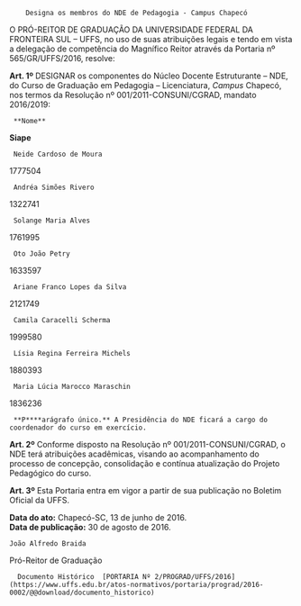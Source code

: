         Designa os membros do NDE de Pedagogia - Campus Chapecó  

O PRÓ-REITOR DE GRADUAÇÃO DA UNIVERSIDADE FEDERAL DA FRONTEIRA SUL – UFFS, no uso de suas atribuições legais e tendo em vista a delegação de competência do Magnífico Reitor através da Portaria nº 565/GR/UFFS/2016, resolve:

 **Art. 1º** DESIGNAR os componentes do Núcleo Docente Estruturante – NDE, do Curso de Graduação em Pedagogia – Licenciatura, *Campus* Chapecó, nos termos da Resolução nº 001/2011-CONSUNI/CGRAD, mandato 2016/2019:

     **Nome**

   **Siape**

     Neide Cardoso de Moura

   1777504

     Andréa Simões Rivero

   1322741

     Solange Maria Alves

   1761995

     Oto João Petry

   1633597

     Ariane Franco Lopes da Silva

   2121749

     Camila Caracelli Scherma

   1999580

     Lísia Regina Ferreira Michels

   1880393

     Maria Lúcia Marocco Maraschin

   1836236

     **P****arágrafo único.** A Presidência do NDE ficará a cargo do coordenador do curso em exercício.

 **Art. 2º** Conforme disposto na Resolução nº 001/2011-CONSUNI/CGRAD, o NDE terá atribuições acadêmicas, visando ao acompanhamento do processo de concepção, consolidação e contínua atualização do Projeto Pedagógico do curso. 

 **Art. 3º** Esta Portaria entra em vigor a partir de sua publicação no Boletim Oficial da UFFS.

   **Data do ato:** Chapecó-SC, 13 de junho de 2016.   
 **Data de publicação:**  30 de agosto de 2016. 

    João Alfredo Braida   
 Pró-Reitor de Graduação 

      Documento Histórico  [PORTARIA Nº 2/PROGRAD/UFFS/2016](https://www.uffs.edu.br/atos-normativos/portaria/prograd/2016-0002/@@download/documento_historico)     
      